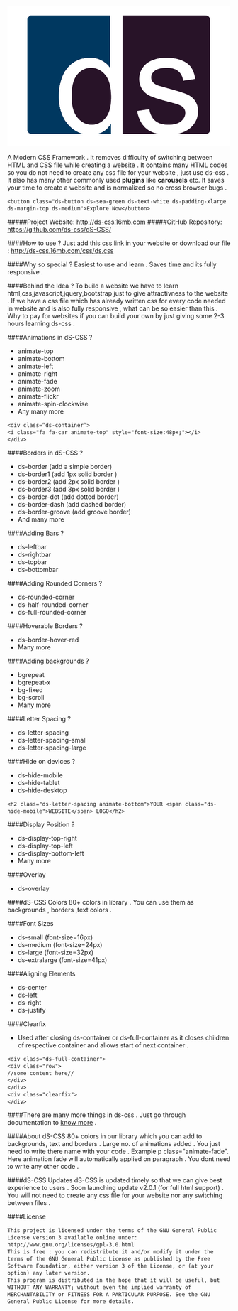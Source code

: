 ![dS-CSS Logo](/images/logo1.png)

A Modern CSS Framework . It removes difficulty of switching between HTML and CSS file while creating a website . It contains many HTML codes so you do not need to create any css file for your website , just use ds-css . It also has many other commonly used **plugins** like **carousels** etc. It saves your time to create a website and is normalized so no cross browser bugs .

```
<button class="ds-button ds-sea-green ds-text-white ds-padding-xlarge ds-margin-top ds-medium">Explore Now</button>
```
#####Project Website: http://ds-css.16mb.com
#####GitHub Repository: https://github.com/ds-css/dS-CSS/

####How to use ?
Just add this css link in your website or download our file : http://ds-css.16mb.com/css/ds.css

####Why so special ?
Easiest to use and learn . Saves time and its fully responsive .

####Behind the Idea ?
To build a website we have to learn html,css,javascript,jquery,bootstrap just to give attractivness to the website . If we have a css file which has already written css for every code needed in website and is also fully responsive , what can be so easier than this . Why to pay for websites if you can build your own by just giving some 2-3 hours learning ds-css .

####Animations in dS-CSS ?
- animate-top
- animate-bottom
- animate-left
- animate-right
- animate-fade
- animate-zoom
- animate-flickr
- animate-spin-clockwise
- Any many more
```
<div class=”ds-container”>
<i class="fa fa-car animate-top" style="font-size:48px;"></i>
</div>
```
####Borders in dS-CSS ?
- ds-border (add a simple border)
- ds-border1 (add 1px solid border )
- ds-border2 (add 2px solid border )
- ds-border3 (add 3px solid border )
- ds-border-dot (add dotted border)
- ds-border-dash (add dashed border)
- ds-border-groove (add groove border)
- And many more

####Adding Bars ?
- ds-leftbar
- ds-rightbar
- ds-topbar
- ds-bottombar

####Adding Rounded Corners ?
- ds-rounded-corner
- ds-half-rounded-corner
- ds-full-rounded-corner

####Hoverable Borders ?
- ds-border-hover-red
- Many more

####Adding backgrounds ?
- bgrepeat
- bgrepeat-x
- bg-fixed
- bg-scroll
- Many more

####Letter Spacing ?
- ds-letter-spacing
- ds-letter-spacing-small
- ds-letter-spacing-large

####Hide on devices ?
- ds-hide-mobile
- ds-hide-tablet
- ds-hide-desktop
```
<h2 class="ds-letter-spacing animate-bottom">YOUR <span class="ds-hide-mobile">WEBSITE</span> LOGO</h2>
```
####Display Position ?
- ds-display-top-right
- ds-display-top-left
- ds-display-bottom-left
- Many more

####Overlay
- ds-overlay

####dS-CSS Colors
80+ colors in library . You can use them as backgrounds , borders ,text colors .

####Font Sizes
- ds-small (font-size=16px)
- ds-medium (font-size=24px)
- ds-large (font-size=32px)
- ds-extralarge (font-size=41px)

####Aligning Elements 
- ds-center
- ds-left
- ds-right
- ds-justify

####Clearfix
- Used after closing ds-container or ds-full-container as it closes children of respective container and allows start of next container .
```
<div class="ds-full-container">
<div class="row">
//some content here//
</div>
</div>
<div class="clearfix">
</div>
```

####There are many more things in ds-css . Just go through documentation to [know more](https://github.com/ds-css/dS-CSS/blob/master/documentation.pdf) .

####About dS-CSS
80+ colors in our library which you can add to backgrounds, text and borders . Large no. of animations added . You just need to write there name with your code . Example p class="animate-fade". Here animation fade will automatically applied on paragraph . You dont need to write any other code .

####dS-CSS Updates
dS-CSS is updated timely so that we can give best experience to users . Soon launching update v2.0.1 (for full html support) . You will not need to create any css file for your website nor any switching between files .

####License
```
This project is licensed under the terms of the GNU General Public License version 3 available online under:
http://www.gnu.org/licenses/gpl-3.0.html
This is free : you can redistribute it and/or modify it under the terms of the GNU General Public License as published by the Free Software Foundation, either version 3 of the License, or (at your option) any later version.
This program is distributed in the hope that it will be useful, but WITHOUT ANY WARRANTY; without even the implied warranty of MERCHANTABILITY or FITNESS FOR A PARTICULAR PURPOSE. See the GNU General Public License for more details.
```
